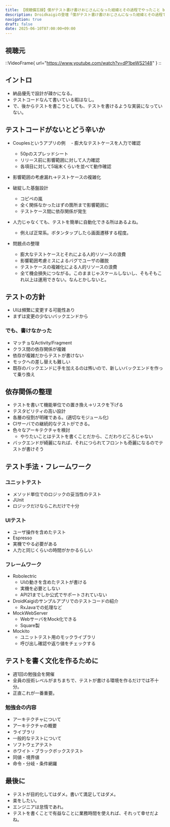 ```yaml
---
title: 【視聴備忘録】僕がテスト書け書けおじさんになった経緯とその過程でやったこと by yuyakaido at DroidKaigi 2016
description: Droidkaigiの登壇「僕がテスト書け書けおじさんになった経緯とその過程でやったこと」の視聴備忘録です。
navigation: true
draft: false
date: 2025-06-10T07:00:00+09:00
---
```


## 視聴元

::VideoFrame{ url="https://www.youtube.com/watch?v=dP1beWS2148" }
::

## イントロ

- 納品優先で設計が疎かになる。
- テストコードなんて書いている暇はなし。
- で、後からテストを書こうとしても、テストを書けるような実装になっていない。

## テストコードがないとどう辛いか

- Couplesというアプリの例
　- 膨大なテストケースを人力で確認
  - 50pのスプレッドシート
  - リリース前に影響範囲に対して人力確認
  - 各項目に対して5端末くらいを並べて動作確認

- 影響範囲の考慮漏れ→テストケースの複雑化
- 破綻した基盤設計
  - コピペの嵐
  - 全く関係なかったはずの箇所まで影響範囲に
  - テストケース間に依存関係が発生

- 人力じゃなくても、テストを簡単に自動化できる所はあるよね。
  - 例えば正常系。ボタンタップしたら画面遷移する程度。

- 問題点の整理
  - 膨大なテストケースとそれによる人的リソースの浪費
  - 影響範囲考慮ミスによるバグでユーザの離脱
  - テストケースの複雑化による人的リソースの浪費
  - 全て機会損失につながる。このままじゃスケールしないし、そもそもこれ以上は運用できない。なんとかしないと。

## テストの方針

- UIは頻繁に変更する可能性あり
- まずは変更の少ないバックエンドから

### でも、書けなかった

- マッチョなActivity/Fragment
- クラス間の依存関係が複雑
- 依存が複雑だからテストが書けない
- モックへの差し替えも難しい
- 既存のバックエンドに手を加えるのは怖いので、新しいバックエンドを作って乗り換え

## 依存関係の整理

- テストを書いて機能単位での置き換え→リスクを下げる
- テスタビリティの高い設計
- 各層の役割が明確である。(適切なモジュール化)
- CIサーバでの継続的なテストができる。
- 色々なアーキテクチャを検討
  - やりたいことはテストを書くことだから、こだわりどころじゃない
- バックエンドが綺麗になれば、それにつられてフロントも奇麗になるのでテストが書けそう

## テスト手法・フレームワーク

### ユニットテスト

- メソッド単位でのロジックの妥当性のテスト
- JUnit
- ロジックだけならこれだけで十分

### UIテスト
- ユーザ操作を含めたテスト
- Espresso
- 実機でやる必要がある
- 人力と同じくらいの時間がかかるらしい

### フレームワーク

- Robolectric
  - UIの動きを含めたテストが書ける
  - 実機を必要としない
  - API21までしか公式でサポートされていない
- DroidKaigiのサンプルアプリでのテストコードの紹介
  - RxJavaでの処理など
- MockWebServer
  - WebサーバをMock化できる
  - Square製
- Mockito
  - ユニットテスト用のモックライブラリ
  - 呼び出し確認や返り値をチェックする

## テストを書く文化を作るために
- 週1回の勉強会を開催
- 全員の技術レベルがまちまちで、テストが書ける環境を作るだけでは不十分。
- 正直これが一番重要。

### 勉強会の内容
- アーキテクチャについて
- アーキテクチャの概要
- ライブラリ
- 一般的なテストについて
- ソフトウェアテスト
- ホワイト・ブラックボックステスト
- 同値・境界値
- 命令・分岐・条件網羅

## 最後に
- テストが目的化してはダメ。書いて満足してはダメ。
- 楽をしたい。
- エンジニアは怠惰であれ。
- テストを書くことで有益なことに業務時間を使えれば、それって幸せだよね。
